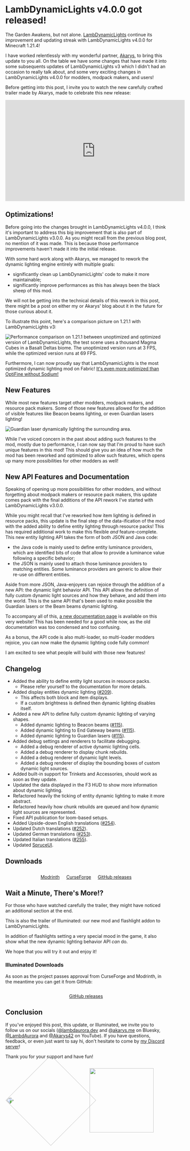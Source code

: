 # LambDynamicLights v4.0.0 got released!

<!--description: The Garden Awakens, but not alone. LambDynamicLights continue its improvement and updating streak with LambDynamicLights v4.0.0 for Minecraft 1.21.4! Come read about all the new exciting features and how much the mod has been reworked to reach a new high quality.-->
<!--embed_image: /assets/blog/2024/12/ldl_4_promo.png "LambDynamicLights 4.0.0 promotional picture." -->
<!--author: lambdaurora -->
<!--author: akarys -->
<!--tag: minecraft modding, lambdynamiclights -->
<!--date: 2024-12-03 22:45:00 GMT+0200 -->

The Garden Awakens, but not alone. [LambDynamicLights] continue its improvement and updating streak with LambDynamicLights v4.0.0 for Minecraft 1.21.4!

I have worked relentlessly with my wonderful partner, [Akarys](https://bsky.app/profile/akarys.me), to bring this update to you all.
On the table we have some changes that have made it into some subsequents updates of LambDynamicLights v3 which I didn't had an occasion to really talk about,
and some very exciting changes in LambDynamicLights v4.0.0 for modders, modpack makers, and users!

Before getting into this post, I invite you to watch the new carefully crafted trailer made by Akarys, made to celebrate this new release:

<div align="center">
<iframe width="560" height="315" src="https://www.youtube.com/embed/xew0s2TwZ84" title="YouTube video player" frameborder="0" allow="accelerometer; autoplay; clipboard-write; encrypted-media; gyroscope; picture-in-picture" allowfullscreen>
</iframe>
</div>

## Optimizations!

Before going into the changes brought in LambDynamicLights v4.0.0, I think it's important to address this big improvement that is also part of LambDynamicLights v3.0.0.
As you might recall from the previous blog post, no mention of it was made. This is because those performance improvements haven't made it into the initial release.

With some hard work along with Akarys, we managed to rework the dynamic lighting engine entirely with multiple goals:
- significantly clean up LambDynamicLights' code to make it more maintainable;
- significantly improve performances as this has always been the black sheep of this mod.

We will not be getting into the technical details of this rework in this post, there might be a post on either my or Akarys' blog about it in the future for those curious about it.

To illustrate this point, here's a comparison picture on 1.21.1 with LambDynamicLights v3:

![Performance comparison on 1.21.1 between unoptimized and optimized version of LambDynamicLights, the test scene uses a thousand Magma Cubes in a Basalt Deltas biome. The unoptimized version runs at 3 FPS, while the optimized version runs at 69 FPS.](/assets/blog/2024/12/ldl_perf_comparison.jpg)

Furthermore, I can now proudly say that LambDynamicLights is the most optimized dynamic lighting mod on Fabric!
[It's even more optimized than OptiFine without Sodium!](/assets/blog/2024/12/ldl_optifine_perf_comparison.png)

## New Features

While most new features target other modders, modpack makers, and resource pack makers.
Some of those new features allowed for the addition of visible features like Beacon beams lighting, or even Guardian lasers lighting!

![Guardian laser dynamically lighting the surrounding area.](https://github.com/LambdAurora/LambDynamicLights/blob/1.21.4/assets/guardian_laser.png?raw=true)

While I've voiced concern in the past about adding such features to the mod, mostly due to performance, I can now say that I'm proud to have such unique
features in this mod! This should give you an idea of how much the mod has been reworked and optimized to allow such features,
which opens up many more possibilities for other modders as well!

## New API Features and Documentation

Speaking of opening up more possibilities for other modders, and without forgetting about modpack makers or resource pack makers, this update comes pack with the final
additions of the API rework I've started with LambDynamicLights v3.0.0.

While you might recall that I've reworked how item lighting is defined in resource packs, this update is the final step of the data-ification of the mod with the added
ability to define entity lighting through resource packs! This has required additional work to make this flexible *and* feature-complete.
This new entity lighting API takes the form of both JSON and Java code:
- the Java code is mainly used to define entity luminance providers, which are identified bits of code that allow to provide a luminance value following a specific behavior;
- the JSON is mainly used to attach those luminance providers to matching entities. Some luminance providers are generic to allow their re-use on different entities.

Aside from more JSON, Java-enjoyers can rejoice through the addition of a new API: the dynamic light behavior API.
This API allows the definition of fully custom dynamic light sources and how they behave, and add them into the world.
This is the same API that's been used to make possible the Guardian lasers or the Beam beams dynamic lighting.

To accompany all of this, [a new documentation page](/projects/lambdynamiclights/docs/v4/) is available on this very website!
This has been needed for a good while now, as the old documentation was too condensed and too confusing.

As a bonus, the API code is also multi-loader, so multi-loader modders rejoice, you can now make the dynamic lighting code fully common!

I am excited to see what people will build with those new features!

## Changelog

- Added the ability to define entity light sources in resource packs.
  - Please refer yourself to the documentation for more details.
- Added display entities dynamic lighting ([#209](https://github.com/LambdAurora/LambDynamicLights/issues/209)).
  - This affects both block and item displays.
  - If a custom brightness is defined then dynamic lighting disables itself.
- Added a new API to define fully custom dynamic lighting of varying shapes.
  - Added dynamic lighting to Beacon beams ([#115][issue115]).
  - Added dynamic lighting to End Gateway beams ([#115][issue115]).
  - Added dynamic lighting to Guardian lasers ([#115][issue115]).
- Added debug settings and renderers to facilitate debugging.
  - Added a debug renderer of active dynamic lighting cells.
  - Added a debug renderer to display chunk rebuilds.
  - Added a debug renderer of dynamic light levels.
  - Added a debug renderer of display the bounding boxes of custom dynamic light sources.
- Added built-in support for Trinkets and Accessories, should work as soon as they update.
- Updated the data displayed in the F3 HUD to show more information about dynamic lighting.
- Refactored heavily the ticking of entity dynamic lighting to make it more abstract.
- Refactored heavily how chunk rebuilds are queued and how dynamic light sources are represented.
- Fixed API publication for loom-based setups.
- Added Upside-down English translations ([#254](https://github.com/LambdAurora/LambDynamicLights/pull/254)).
- Updated Dutch translations ([#252](https://github.com/LambdAurora/LambDynamicLights/pull/252)).
- Updated German translations ([#253](https://github.com/LambdAurora/LambDynamicLights/pull/253)).
- Updated Italian translations ([#255](https://github.com/LambdAurora/LambDynamicLights/pull/255)).
- Updated [SpruceUI].

## Downloads

<div style="display: flex; flex-direction: row; justify-content: center; gap: 1.5em; margin: 2em;">
	<a
		href="https://modrinth.com/mod/lambdynamiclights/version/4.0.0+1.21.4"
		title="LambDynamicLights Modrinth page"
		style="display: inline-flex; align-items: center; gap: .5em;"
	>
		<icon:modrinth ls_size="xl" aria-hidden="true" />
		Modrinth
	</a>
	<a
		href="https://www.curseforge.com/minecraft/mc-mods/lambdynamiclights/files/5959688"
		title="LambDynamicLights CurseForge page"
		style="display: inline-flex; align-items: center; gap: .5em;"
	>
		<icon:curseforge ls_size="xl" aria-hidden="true" color="var(--ls_theme_primary)" />
		CurseForge
	</a>
	<a
		href="https://github.com/LambdAurora/LambDynamicLights/releases/tag/v4.0.0%2B1.21.4"
		title="LambDynamicLights GitHub page"
		style="display: inline-flex; align-items: center; gap: .5em;"
	>
		<icon:github ls_size="xl" aria-hidden="true" color="var(--ls_theme_primary)" />
		GitHub releases
	</a>
</div>

## Wait a Minute, There's More!?

For those who have watched carefully the trailer, they might have noticed an additional section at the end.

This is also the trailer of Illuminated: our new mod and flashlight addon to LambDynamicLights.

In addition of flashlights setting a very special mood in the game, it also show what the new dynamic lighting behavior API *can* do.

We hope that you will try it out and enjoy it!

### Illuminated Downloads

As soon as the project passes approval from CurseForge and Modrinth, in the meantime you can get it from GitHub:

<div style="display: flex; flex-direction: row; justify-content: center; gap: 1.5em; margin: 2em;">
	<!--
	<a
		href="https://modrinth.com/mod/dawns_reach/version/1.0.0+1.21.4"
		title="Illuminated Modrinth page"
		style="display: inline-flex; align-items: center; gap: .5em;"
	>
		<icon:modrinth ls_size="xl" aria-hidden="true" />
		Modrinth
	</a>
	<a
		href="https://www.curseforge.com/minecraft/mc-mods/dawns_reach/files/5798757"
		title="Illuminated CurseForge page"
		style="display: inline-flex; align-items: center; gap: .5em;"
	>
		<icon:curseforge ls_size="xl" aria-hidden="true" color="var(--ls_theme_primary)" />
		CurseForge
	</a>
	-->
	<a
		href="https://github.com/LambdAurora/Illuminated/releases/tag/v1.0.0%2B1.21.4"
		title="Illuminated GitHub page"
		style="display: inline-flex; align-items: center; gap: .5em;"
	>
		<icon:github ls_size="xl" aria-hidden="true" color="var(--ls_theme_primary)" />
		GitHub releases
	</a>
</div>

## Conclusion

If you've enjoyed this post, this update, or Illuminated, we invite you to follow us on our socials ([@lambdaurora.dev](https://bsky.app/profile/lambdaurora.dev) and [@akarys.me](https://bsky.app/profile/akarys.me) on Bluesky, [@LambdAurora](https://www.youtube.com/@LambdAurora) and [@Akarys42](https://www.youtube.com/@akarys42) on YouTube).
If you have questions, feedback, or even just want to say hi, don't hesitate to come by [my Discord server](https://discord.lambdaurora.dev)!

Thank you for your support and have fun!

<div style="display: flex; flex-direction: row; justify-content: center; gap: 1.5em; margin: 2em;">
	<img class="ls_img" src="/assets/squib/aurora_eepy.png" style="width: 200px; transform: rotate(-45deg);" />
	<img class="ls_img" src="/assets/squib/akarys_silly.png" style="width: 200px;" />
</div>

[LambDynamicLights]: /projects/lambdynamiclights "LambDynamicLights' page"
[SpruceUI]: https://github.com/LambdAurora/SpruceUI "SpruceUI page"
[issue115]: https://github.com/LambdAurora/LambDynamicLights/issues/115
